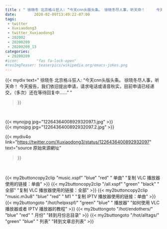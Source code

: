 ```yaml
---
title : " 徐晓冬 北京格斗狂人: “今天cnn头版头条。 徐晓冬尽人事，听天命！     今天报告，我们依旧提出申请，请求电话或语音秋实，目前申请已经递交，（多次）还在等待回复中……”  "
date:        2020-02-09T13:49:22-07:00
tags:
 - twitter
 - Xuxiaodong3
 - twitter_Xuxiaodong3
 - 202002
 - 20200209
 - 20200209_13
categories:
 - 20200209
#icon:        "fas fa-lock-open"
#resImgTeaser: teaserpics/wikipedia.org/emacs-jokes.png
---
```


{{< mydiv text=" 徐晓冬 北京格斗狂人: “今天cnn头版头条。 徐晓冬尽人事，听天命！     今天报告，我们依旧提出申请，请求电话或语音秋实，目前申请已经递交，（多次）还在等待回复中……”  "
>}}
<br>


 {{< mynojpg jpg="1226436400892932097.1.jpg" >}}<br>  {{< mynojpg jpg="1226436400892932097.2.jpg" >}}<br> 



{{< mydiv4o link="https://twitter.com/Xuxiaodong3/status/1226436400892932097"
text="source 原始來源網址"
>}}


<br>



{{< my2buttoncopy2clip "music.xspf"        "blue"   "red"    " 单曲"  "复制 VLC 播放器使用的链接：单曲" >}} {{< my2buttoncopy2clip "/all.xspf"         "green"  "black"  " 全部"  "复制 VLC 播放器使用的链接：全部" >}} {{< my2buttoncopy2clip "music.m3u8"        "blue"   "red"    " M1 "    "复制 IPTV 播放器使用的链接：单曲" >}} {{< my2buttongoto      "/hot/helpxspf/"    "green"  "blue"   " 播放器" "如何使用 VLC 播放器或者 IPTV 播放器的教程" >}} {{< my2buttongoto      "/hot/endothers/"   "blue"   "red"    " 月份"   "转到月份总目录" >}} {{< my2buttongoto      "/hot/alltags/"     "green"  "blue"   " 列表"   "转到文章总列表" >}} 
